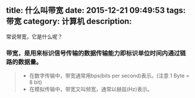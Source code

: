 title: 什么叫带宽
date: 2015-12-21 09:49:53
tags: 带宽
category: 计算机
description:
---
常说带宽，它是什么呢？ 

<!--more-->

### 带宽，是用来标识信号传输的数据传输能力即标识单位时间内通过链路的数据量。

> * 在数字传输中，带宽通常用bps(bits per second)表示。(注意 1 Byte = 8 bit)
> * 在模拟传输中，带宽又叫频宽，通常以赫兹(Hz)表示。

